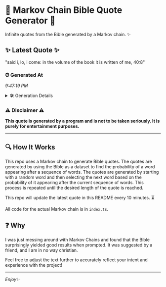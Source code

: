 # 📖 Markov Chain Bible Quote Generator 📖

Infinite quotes from the Bible generated by a Markov chain. ✨

## ✨ Latest Quote ✨
"said i, lo, i come: in the volume of the book it is written of me, 40:8"

### ⏰ Generated At
*9:47:19 PM*

<details>
    <summary>🛠️ Generation Details</summary>
    <p>
        <strong>🌱 Seed:</strong> said<br>
        <strong>🔄 Iterations:</strong> 16<br>
        <strong>📜 Context History:</strong><br>[ said ]: i,<br>[ said, i, ]: lo,<br>[ said, i,, lo, ]: i<br>[ said, i,, lo,, i ]: come:<br>[ said, i,, lo,, i, come: ]: in<br>[ said, i,, lo,, i, come:, in ]: the<br>[ i,, lo,, i, come:, in, the ]: volume<br>[ lo,, i, come:, in, the, volume ]: of<br>[ i, come:, in, the, volume, of ]: the<br>[ come:, in, the, volume, of, the ]: book<br>[ in, the, volume, of, the, book ]: it<br>[ the, volume, of, the, book, it ]: is<br>[ volume, of, the, book, it, is ]: written<br>[ of, the, book, it, is, written ]: of<br>[ the, book, it, is, written, of ]: me,<br>[ book, it, is, written, of, me, ]: 40:8<br>
    </p>
</details>

### ⚠️ Disclaimer ⚠️
**This quote is generated by a program and is not to be taken seriously. It is purely for entertainment purposes.**

---

## 🔍 How It Works

This repo uses a Markov chain to generate Bible quotes. The quotes are generated by using the Bible as a dataset to find the probability of a word appearing after a sequence of words. The quotes are generated by starting with a random word and then selecting the next word based on the probability of it appearing after the current sequence of words. This process is repeated until the desired length of the quote is reached.

This repo will update the latest quote in this README every 10 minutes. ⏳

All code for the actual Markov chain is in `index.ts`.

## ❓ Why

I was just messing around with Markov Chains and found that the Bible surprisingly yielded good results when prompted. 
It was suggested by a friend, and I am in no way christian.

Feel free to adjust the text further to accurately reflect your intent and experience with the project!

---

*Enjoy*✨
